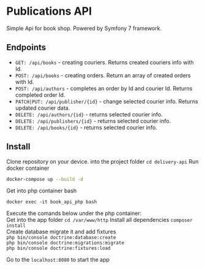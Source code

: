 # Publications API 
Simple Api for book shop. 
Powered by Symfony 7 framework.
## Endpoints 
- `GET: /api/books` - creating couriers. Returns created couriers info with Id.
- `POST: /api/books` - creating orders. Return an array of created orders with Id.
- `POST: /api/authors` - completes an order by Id and courier Id. Returns completed order Id.
- `PATCH|PUT: /api/publisher/{id}` - change selected courier info. Returns updated courier data.
- `DELETE: /api/authors/{id}` - returns selected courier info.
- `DELETE: /api/publishers/{id}` - returns selected courier info.
- `DELETE: /api/books/{id}` - returns selected courier info.
## Install
Clone repository on your device.
into the project folder `cd delivery-api`
Run docker container
```sh
docker-compose up --build -d
```
Get into php container bash
```
docker exec -it book_api_php bash
```
Execute the comands below under the php container:<br/>
Get into the app folder `cd /var/www/http`
Install all dependencies `composer install`<br/>
Create database migrate it and add fixtures<br/>
`php bin/console doctrine:database:create`<br/>
`php bin/console doctrine:migrations:migrate`<br/>
`php bin/console doctrine:fixtures:load`<br/>

Go to the `localhost:8080` to start the app
